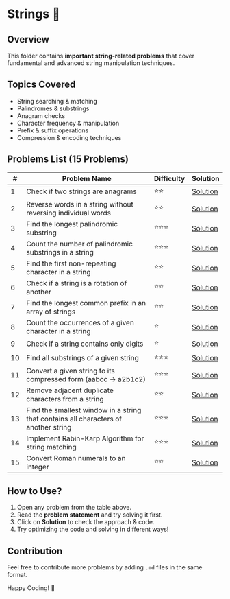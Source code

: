 # Strings 📝

## Overview
This folder contains **important string-related problems** that cover fundamental and advanced string manipulation techniques.

## Topics Covered
- String searching & matching
- Palindromes & substrings
- Anagram checks
- Character frequency & manipulation
- Prefix & suffix operations
- Compression & encoding techniques

## Problems List (15 Problems)

| #  | Problem Name | Difficulty | Solution |
|----|------------------------------------------------------------|------------|----------|
| 1  | Check if two strings are anagrams | ⭐⭐ | [Solution](1-anagram-check.md) |
| 2  | Reverse words in a string without reversing individual words | ⭐⭐ | [Solution](2-reverse-words.md) |
| 3  | Find the longest palindromic substring | ⭐⭐⭐ | [Solution](3-longest-palindromic-substring.md) |
| 4  | Count the number of palindromic substrings in a string | ⭐⭐⭐ | [Solution](4-count-palindromic-substrings.md) |
| 5  | Find the first non-repeating character in a string | ⭐⭐ | [Solution](5-first-non-repeating.md) |
| 6  | Check if a string is a rotation of another | ⭐⭐ | [Solution](6-string-rotation.md) |
| 7  | Find the longest common prefix in an array of strings | ⭐⭐ | [Solution](7-longest-common-prefix.md) |
| 8  | Count the occurrences of a given character in a string | ⭐ | [Solution](8-character-occurrences.md) |
| 9  | Check if a string contains only digits | ⭐ | [Solution](9-check-digits.md) |
| 10 | Find all substrings of a given string | ⭐⭐⭐ | [Solution](10-all-substrings.md) |
| 11 | Convert a given string to its compressed form (aabcc → a2b1c2) | ⭐⭐⭐ | [Solution](11-string-compression.md) |
| 12 | Remove adjacent duplicate characters from a string | ⭐⭐ | [Solution](12-remove-adjacent-duplicates.md) |
| 13 | Find the smallest window in a string that contains all characters of another string | ⭐⭐⭐ | [Solution](13-smallest-window.md) |
| 14 | Implement Rabin-Karp Algorithm for string matching | ⭐⭐⭐ | [Solution](14-rabin-karp.md) |
| 15 | Convert Roman numerals to an integer | ⭐⭐ | [Solution](15-roman-to-integer.md) |

## How to Use?
1. Open any problem from the table above.
2. Read the **problem statement** and try solving it first.
3. Click on **Solution** to check the approach & code.
4. Try optimizing the code and solving in different ways!

## Contribution
Feel free to contribute more problems by adding `.md` files in the same format.

Happy Coding! 🚀

